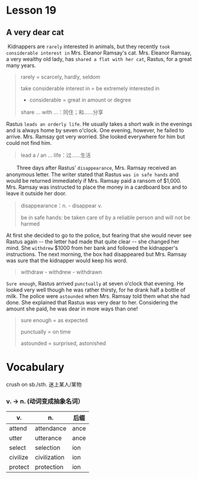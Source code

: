 # Lesson 19 

## A very dear cat

​	Kidnappers are `rarely` interested in animals, but they recently `took considerable interest in` Mrs. Eleanor Ramsay's cat. Mrs. Eleanor Ramsay, a very wealthy old lady, has `shared a flat with her cat`, Rastus, for a great many years. 

> rarely = scarcely, hardly, seldom
>
> take considerable interest in = be extremely interested in
>
> * considerable = great in amount or degree
>
> share … with …：同住；和……分享

Rastus `leads an orderly life`. He usually takes a short walk in the evenings and is always home by seven o'clock. One evening, however, he failed to arrive. Mrs. Ramsay got very worried. She looked everywhere for him but could not find him.

> lead a / an … life：过……生活

　　Three days after Rastus' `disappearance`, Mrs. Ramsay received an anonymous letter. The writer stated that Rastus `was in safe hands` and would be returned immediately if Mrs. Ramsay paid a ransom of \$1,000. Mrs. Ramsay was instructed to place the money in a cardboard box and to leave it outside her door. 

> disappearance：n. - disappear v. 
>
> be in safe hands: be taken care of by a reliable person and will not be harmed

At first she decided to go to the police, but fearing that she would never see Rastus again -- the letter had made that quite clear -- she changed her mind. She `withdrew` $1000 from her bank and followed the kidnapper's instructions. The next morning, the box had disappeared but Mrs. Ramsay was sure that the kidnapper would keep his word. 

> withdraw - withdrew - withdrawn

`Sure enough`, Rastus arrived `punctually` at seven o'clock that evening. He looked very well though he was rather thirsty, for he drank half a bottle of milk. The police were `astounded` when Mrs. Ramsay told them what she had done. She explained that Rastus was very dear to her. Considering the amount she paid, he was dear in more ways than one!

> sure enough = as expected
>
> punctually = on time
>
> astounded = surprised, astonished

# Vocabulary

crush on sb./sth. 迷上某人/某物

### v. → n. (动词变成抽象名词）

| v.       | n.           | 后缀 |
| -------- | ------------ | ---- |
| attend   | attendance   | ance |
| utter    | utterance    | ance |
| select   | selection    | ion  |
| civilize | civilization | ion  |
| protect  | protection   | ion  |

